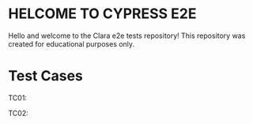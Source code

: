 # HELCOME TO CYPRESS E2E

Hello and welcome to the Clara e2e tests repository!
This repository was created for educational purposes only.

# Test Cases

TC01:

TC02:
